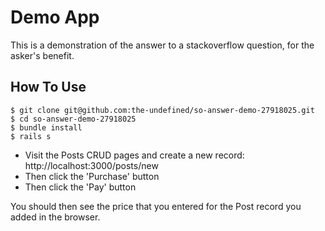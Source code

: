 # Demo App

This is a demonstration of the answer to a stackoverflow question, for the asker's benefit.

## How To Use

```
$ git clone git@github.com:the-undefined/so-answer-demo-27918025.git
$ cd so-answer-demo-27918025
$ bundle install
$ rails s
```

- Visit the Posts CRUD pages and create a new record: http://localhost:3000/posts/new
- Then click the 'Purchase' button
- Then click the 'Pay' button

You should then see the price that you entered for the Post record you added in the browser.
